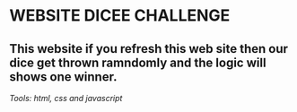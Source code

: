 # WEBSITE DICEE CHALLENGE 
## This website if you refresh this web site then our dice get thrown ramndomly and the logic will shows one winner.   
*Tools: html, css and javascript*